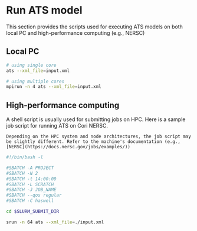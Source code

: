 # Run ATS model

This section provides the scripts used for executing ATS models on both local PC and high-performance computing (e.g., NERSC)

## Local PC

```bash
# using single core
ats --xml_file=input.xml

# using multiple cores
mpirun -n 4 ats --xml_file=input.xml
```

## High-performance computing
A shell script is usually used for submitting jobs on HPC. Here is a sample job script for running ATS on Cori NERSC.

```{note}
Depending on the HPC system and node architectures, the job script may be slightly different. Refer to the machine's documentation (e.g., [NERSC](https://docs.nersc.gov/jobs/examples/))
```

```bash
#!/bin/bash -l

#SBATCH -A PROJECT
#SBATCH -N 2
#SBATCH -t 14:00:00
#SBATCH -L SCRATCH
#SBATCH -J JOB_NAME
#SBATCH --qos regular
#SBATCH -C haswell

cd $SLURM_SUBMIT_DIR

srun -n 64 ats --xml_file=./input.xml
```
